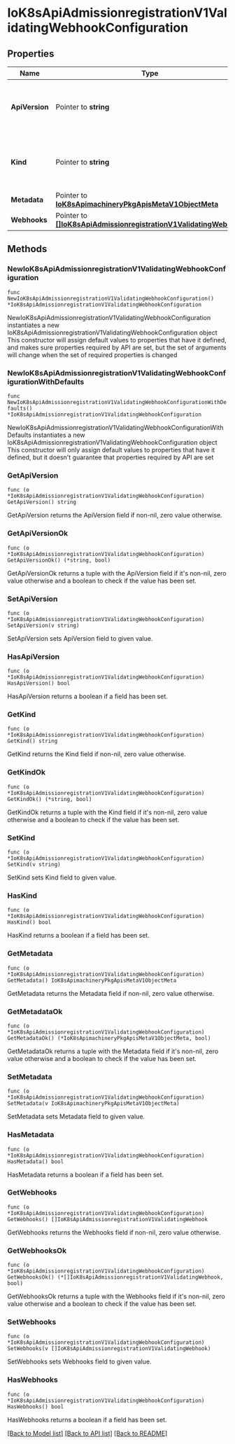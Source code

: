 # IoK8sApiAdmissionregistrationV1ValidatingWebhookConfiguration

## Properties

Name | Type | Description | Notes
------------ | ------------- | ------------- | -------------
**ApiVersion** | Pointer to **string** | APIVersion defines the versioned schema of this representation of an object. Servers should convert recognized schemas to the latest internal value, and may reject unrecognized values. More info: https://git.k8s.io/community/contributors/devel/sig-architecture/api-conventions.md#resources | [optional] 
**Kind** | Pointer to **string** | Kind is a string value representing the REST resource this object represents. Servers may infer this from the endpoint the client submits requests to. Cannot be updated. In CamelCase. More info: https://git.k8s.io/community/contributors/devel/sig-architecture/api-conventions.md#types-kinds | [optional] 
**Metadata** | Pointer to [**IoK8sApimachineryPkgApisMetaV1ObjectMeta**](IoK8sApimachineryPkgApisMetaV1ObjectMeta.md) |  | [optional] 
**Webhooks** | Pointer to [**[]IoK8sApiAdmissionregistrationV1ValidatingWebhook**](IoK8sApiAdmissionregistrationV1ValidatingWebhook.md) | Webhooks is a list of webhooks and the affected resources and operations. | [optional] 

## Methods

### NewIoK8sApiAdmissionregistrationV1ValidatingWebhookConfiguration

`func NewIoK8sApiAdmissionregistrationV1ValidatingWebhookConfiguration() *IoK8sApiAdmissionregistrationV1ValidatingWebhookConfiguration`

NewIoK8sApiAdmissionregistrationV1ValidatingWebhookConfiguration instantiates a new IoK8sApiAdmissionregistrationV1ValidatingWebhookConfiguration object
This constructor will assign default values to properties that have it defined,
and makes sure properties required by API are set, but the set of arguments
will change when the set of required properties is changed

### NewIoK8sApiAdmissionregistrationV1ValidatingWebhookConfigurationWithDefaults

`func NewIoK8sApiAdmissionregistrationV1ValidatingWebhookConfigurationWithDefaults() *IoK8sApiAdmissionregistrationV1ValidatingWebhookConfiguration`

NewIoK8sApiAdmissionregistrationV1ValidatingWebhookConfigurationWithDefaults instantiates a new IoK8sApiAdmissionregistrationV1ValidatingWebhookConfiguration object
This constructor will only assign default values to properties that have it defined,
but it doesn't guarantee that properties required by API are set

### GetApiVersion

`func (o *IoK8sApiAdmissionregistrationV1ValidatingWebhookConfiguration) GetApiVersion() string`

GetApiVersion returns the ApiVersion field if non-nil, zero value otherwise.

### GetApiVersionOk

`func (o *IoK8sApiAdmissionregistrationV1ValidatingWebhookConfiguration) GetApiVersionOk() (*string, bool)`

GetApiVersionOk returns a tuple with the ApiVersion field if it's non-nil, zero value otherwise
and a boolean to check if the value has been set.

### SetApiVersion

`func (o *IoK8sApiAdmissionregistrationV1ValidatingWebhookConfiguration) SetApiVersion(v string)`

SetApiVersion sets ApiVersion field to given value.

### HasApiVersion

`func (o *IoK8sApiAdmissionregistrationV1ValidatingWebhookConfiguration) HasApiVersion() bool`

HasApiVersion returns a boolean if a field has been set.

### GetKind

`func (o *IoK8sApiAdmissionregistrationV1ValidatingWebhookConfiguration) GetKind() string`

GetKind returns the Kind field if non-nil, zero value otherwise.

### GetKindOk

`func (o *IoK8sApiAdmissionregistrationV1ValidatingWebhookConfiguration) GetKindOk() (*string, bool)`

GetKindOk returns a tuple with the Kind field if it's non-nil, zero value otherwise
and a boolean to check if the value has been set.

### SetKind

`func (o *IoK8sApiAdmissionregistrationV1ValidatingWebhookConfiguration) SetKind(v string)`

SetKind sets Kind field to given value.

### HasKind

`func (o *IoK8sApiAdmissionregistrationV1ValidatingWebhookConfiguration) HasKind() bool`

HasKind returns a boolean if a field has been set.

### GetMetadata

`func (o *IoK8sApiAdmissionregistrationV1ValidatingWebhookConfiguration) GetMetadata() IoK8sApimachineryPkgApisMetaV1ObjectMeta`

GetMetadata returns the Metadata field if non-nil, zero value otherwise.

### GetMetadataOk

`func (o *IoK8sApiAdmissionregistrationV1ValidatingWebhookConfiguration) GetMetadataOk() (*IoK8sApimachineryPkgApisMetaV1ObjectMeta, bool)`

GetMetadataOk returns a tuple with the Metadata field if it's non-nil, zero value otherwise
and a boolean to check if the value has been set.

### SetMetadata

`func (o *IoK8sApiAdmissionregistrationV1ValidatingWebhookConfiguration) SetMetadata(v IoK8sApimachineryPkgApisMetaV1ObjectMeta)`

SetMetadata sets Metadata field to given value.

### HasMetadata

`func (o *IoK8sApiAdmissionregistrationV1ValidatingWebhookConfiguration) HasMetadata() bool`

HasMetadata returns a boolean if a field has been set.

### GetWebhooks

`func (o *IoK8sApiAdmissionregistrationV1ValidatingWebhookConfiguration) GetWebhooks() []IoK8sApiAdmissionregistrationV1ValidatingWebhook`

GetWebhooks returns the Webhooks field if non-nil, zero value otherwise.

### GetWebhooksOk

`func (o *IoK8sApiAdmissionregistrationV1ValidatingWebhookConfiguration) GetWebhooksOk() (*[]IoK8sApiAdmissionregistrationV1ValidatingWebhook, bool)`

GetWebhooksOk returns a tuple with the Webhooks field if it's non-nil, zero value otherwise
and a boolean to check if the value has been set.

### SetWebhooks

`func (o *IoK8sApiAdmissionregistrationV1ValidatingWebhookConfiguration) SetWebhooks(v []IoK8sApiAdmissionregistrationV1ValidatingWebhook)`

SetWebhooks sets Webhooks field to given value.

### HasWebhooks

`func (o *IoK8sApiAdmissionregistrationV1ValidatingWebhookConfiguration) HasWebhooks() bool`

HasWebhooks returns a boolean if a field has been set.


[[Back to Model list]](../README.md#documentation-for-models) [[Back to API list]](../README.md#documentation-for-api-endpoints) [[Back to README]](../README.md)


